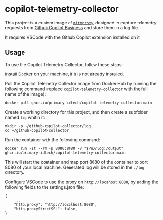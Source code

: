 # copilot-telemetry-collector

This project is a custom image of [`mitmproxy`](https://mitmproxy.org/),
designed to capture telemetry requests from
[Github Copilot Business](https://github.com/features/copilot) and store
them in a log file.

It requires VSCode with the Github Copilot extension installed on it.

## Usage

To use the Copilot Telemetry Collector, follow these steps:

Install Docker on your machine, if it is not already installed.

Pull the Copilot Telemetry Collector image from Docker Hub by running
the following command (replace `copilot-telemetry-collector` with the
full name of the image):

```
docker pull ghcr.io/primary-idtech/copilot-telemetry-collector:main
```

Create a working directory for this project, and then create a subfolder
named `log` whitin it:

```
mkdir -p ~/github-copilot-collector/log
cd ~/github-copilot-collector
```

Run the container with the following command:

```
docker run -it --rm -p 8080:8080 -v "$PWD/log:/output" ghcr.io/primary-idtech/copilot-telemetry-collector:main
```

This will start the container and map port 8080 of the container to 
port 8080 of your local machine. Generated log will be stored in the
`./log` directory.

Configure VSCode to use the proxy on `http://locahost:8080`, by
adding the following fields to the settings.json file:

```
{
    ...
    "http.proxy": "http://localhost:8080",
    "http.proxyStrictSSL": false,
}
```
